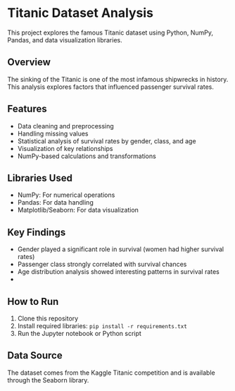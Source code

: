 # Titanic Dataset Analysis

This project explores the famous Titanic dataset using Python, NumPy, Pandas, and data visualization libraries.

## Overview

The sinking of the Titanic is one of the most infamous shipwrecks in history. This analysis explores factors that influenced passenger survival rates.

## Features

- Data cleaning and preprocessing
- Handling missing values
- Statistical analysis of survival rates by gender, class, and age
- Visualization of key relationships
- NumPy-based calculations and transformations

## Libraries Used

- NumPy: For numerical operations
- Pandas: For data handling
- Matplotlib/Seaborn: For data visualization

## Key Findings

- Gender played a significant role in survival (women had higher survival rates)
- Passenger class strongly correlated with survival chances
- Age distribution analysis showed interesting patterns in survival rates
- 
## How to Run

1. Clone this repository
2. Install required libraries: `pip install -r requirements.txt`
3. Run the Jupyter notebook or Python script

## Data Source

The dataset comes from the Kaggle Titanic competition and is available through the Seaborn library.
